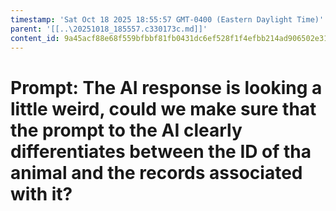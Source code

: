 ```yaml
---
timestamp: 'Sat Oct 18 2025 18:55:57 GMT-0400 (Eastern Daylight Time)'
parent: '[[..\20251018_185557.c330173c.md]]'
content_id: 9a45acf88e68f559bfbbf81fb0431dc6ef528f1f4efbb214ad906502e31a4c47
---
```


# Prompt: The AI response is looking a little weird, could we make sure that the prompt to the AI clearly differentiates between the ID of tha animal and the records associated with it?
